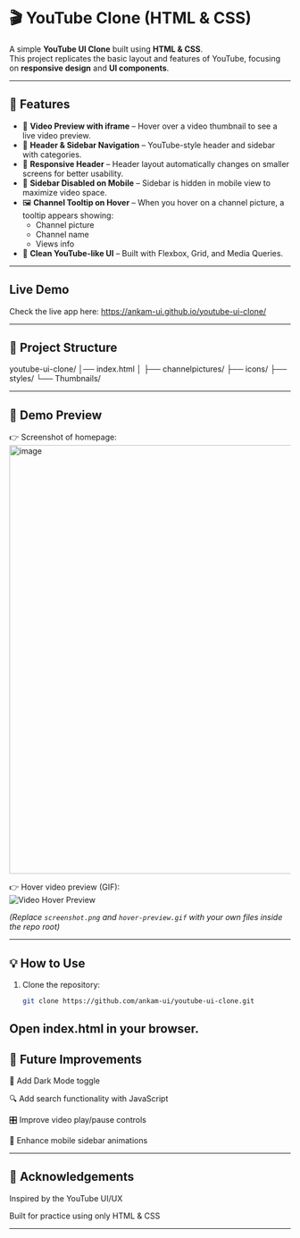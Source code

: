 # 🎬 YouTube Clone (HTML & CSS)

A simple **YouTube UI Clone** built using **HTML & CSS**.  
This project replicates the basic layout and features of YouTube, focusing on **responsive design** and **UI components**.

---

## 🚀 Features
- 🎥 **Video Preview with iframe** – Hover over a video thumbnail to see a live video preview.  
- 🧭 **Header & Sidebar Navigation** – YouTube-style header and sidebar with categories.  
- 📱 **Responsive Header** – Header layout automatically changes on smaller screens for better usability.  
- 🚫 **Sidebar Disabled on Mobile** – Sidebar is hidden in mobile view to maximize video space.  
- 🖼️ **Channel Tooltip on Hover** – When you hover on a channel picture, a tooltip appears showing:  
  - Channel picture 
  - Channel name  
  - Views info  
- 🎨 **Clean YouTube-like UI** – Built with Flexbox, Grid, and Media Queries.  

---
## Live Demo
Check the live app here: https://ankam-ui.github.io/youtube-ui-clone/

---

## 📂 Project Structure
youtube-ui-clone/
│── index.html
│
├── channelpictures/
├── icons/
├── styles/
└── Thumbnails/


---

## 📸 Demo Preview

👉 Screenshot of homepage:  
<img width="1366" height="768" alt="image" src="https://github.com/user-attachments/assets/8d277eb3-6f80-4fa1-8cfb-7f47c082cd1f" />



👉 Hover video preview (GIF):  
![Video Hover Preview](./hover-preview.gif)  

*(Replace `screenshot.png` and `hover-preview.gif` with your own files inside the repo root)*  

---

## 💡 How to Use
1. Clone the repository:  
   ```bash
   git clone https://github.com/ankam-ui/youtube-ui-clone.git


Open index.html in your browser.
---

## 📌  Future Improvements

🌙 Add Dark Mode toggle

🔍 Add search functionality with JavaScript

🎛️ Improve video play/pause controls

📱 Enhance mobile sidebar animations

---

## 🙌  Acknowledgements
Inspired by the YouTube UI/UX

Built for practice using only HTML & CSS

---
